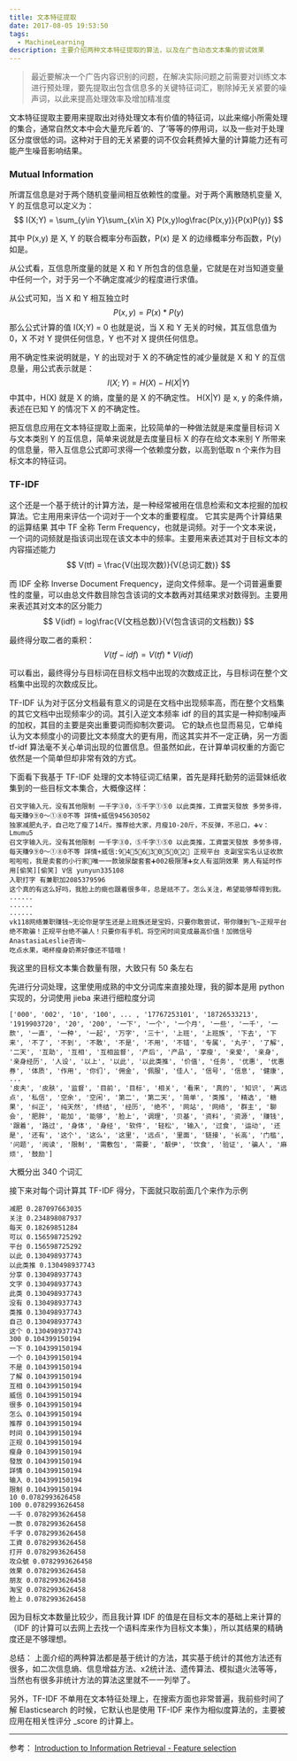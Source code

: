 ```yaml
---
title: 文本特征提取
date: 2017-08-05 19:53:50
tags:
  - MachineLearning
description: 主要介绍两种文本特征提取的算法，以及在广告动态文本集的尝试效果
---
```


> 最近要解决一个广告内容识别的问题，在解决实际问题之前需要对训练文本进行预处理，要先提取出包含信息多的关键特征词汇，剔除掉无关紧要的噪声词，以此来提高处理效率及增加精准度

文本特征提取主要用来提取出对待处理文本有价值的特征词，以此来缩小所需处理的集合，通常自然文本中会大量充斥着‘的、了’等等的停用词，以及一些对于处理区分度很低的词。这种对于目的无关紧要的词不仅会耗费掉大量的计算能力还有可能产生噪音影响结果。

### Mutual Information
所谓互信息是对于两个随机变量间相互依赖性的度量。对于两个离散随机变量 X, Y 的互信息可以定义为：
$$ I(X;Y) = \sum_{y\in Y}\sum_{x\in X} P(x,y)log\frac{P(x,y)}{P(x)P(y)} $$

其中 P(x,y) 是 X, Y 的联合概率分布函数，P(x) 是 X 的边缘概率分布函数，P(y) 如是。

从公式看，互信息所度量的就是 X 和 Y 所包含的信息量，它就是在对当知道变量中任何一个，对于另一个不确定度减少的程度进行求值。

从公式可知，当 X 和 Y 相互独立时
$$ P(x, y) = P(x) * P(y) $$
那么公式计算的值 I(X;Y) = 0
也就是说，当 X 和 Y 无关的时候，其互信息值为 0，X 不对 Y 提供任何信息，Y 也不对 X 提供任何信息。

用不确定性来说明就是，Y 的出现对于 X 的不确定性的减少量就是 X 和 Y 的互信息量，用公式表示就是：
$$ I(X;Y) = H(X) - H(X|Y) $$
中其中，H(X) 就是 X 的熵，度量的是 X 的不确定性。
H(X|Y) 是 x, y 的条件熵，表述在已知 Y 的情况下 X 的不确定性。

把互信息应用在文本特征提取上面来，比较简单的一种做法就是来度量目标词 X 与文本类别 Y 的互信息，简单来说就是去度量目标 X 的存在给文本来别 Y 所带来的信息量，带入互信息公式即可求得一个依赖度分数，以高到低取 n 个来作为目标文本的特征词。

### TF-IDF
这个还是一个基于统计的计算方法，是一种经常被用在信息检索和文本挖掘的加权算法。它主用用来评估一个词对于一个文本的重要程度。
它其实是两个计算结果的运算结果
其中 TF 全称 Term Frequency，也就是词频。对于一个文本来说，一个词的词频就是指该词出现在该文本中的频率。主要用来表述其对于目标文本的内容描述能力
$$ V(tf) = \frac{V(出现次数)}{V(总词汇数)} $$

而 IDF 全称 Inverse Document Frequency，逆向文件频率。是一个词普遍重要性的度量，可以由总文件数目除包含该词的文本数再对其结果求对数得到。主要用来表述其对文本的区分能力
$$ V(idf) = log\frac{V(文档总数)}{V(包含该词的文档数)} $$

最终得分取二者的乘积：
$$ V(tf-idf) = V(tf) * V(idf) $$

可以看出，最终得分与目标词在目标文档中出现的次数成正比，与目标词在整个文档集中出现的次数成反比。

TF-IDF 认为对于区分文档最有意义的词是在文档中出现频率高，而在整个文档集的其它文档中出现频率少的词。其引入逆文本频率 idf 的目的其实是一种抑制噪声的加权，其目的主要是突出重要词而抑制次要词。
它的缺点也显而易见，它单纯认为文本频度小的词要比文本频度大的更有用，而这其实并不一定正确，另一方面 tf-idf 算法毫不关心单词出现的位置信息。但虽然如此，在计算单词权重的方面它依然是一个简单但却非常有效的方式。

下面看下我基于 TF-IDF 处理的文本特征词汇结果，首先是拜托勤劳的运营妹纸收集到的一些目标文本集合，大概像这样：
```
召文字输入元，没有其他限制 一千字③0，⑤千字①⑤0 以此类推，工資當天發放 多勞多得，每天賺9⑨0～①⑧0不等 詳情+威信945630502
独家减肥丸子，自己吃了瘦了14斤。推荐给大家，月瘦10-20斤，不反弹，不忌口，➕v：Lmumu5
召文字输入元，没有其他限制 一千字③0，⑤千字①⑤0 以此类推，工資當天發放 多勞多得，每天賺9⑨0～①⑧0不等 詳情+威信:9⃣4⃣5⃣6⃣3⃣0⃣5⃣0⃣2⃣ 正规平台 支副宝实名认证收款
啦啦啦，我是卖套的小行家💁唯一一款玻尿酸套套➕002极限薄➕女人有滋阴效果 男人有延时作用[偷笑][偷笑] V信 yunyun335108
入职打字 有兼职加2085379596     
这个真的有这么好吗，我脸上的癍也跟着很多年，总是祛不了。怎么关注，希望能够帮得到我。
......
......
......
vk118网络兼职赚钱~无论你是学生还是上班族还是宝妈，只要你敢尝试，带你赚到飞~正规平台绝不欺骗！正规平台绝不骗人！只要你有手机，将空闲时间变成最高价值！加微信号AnastasiaLeslie咨询~
吃点水果，喝杯瘦身奶茶好像还不错哦！
```
我这里的目标文本集合数量有限，大致只有 50 条左右

先进行分词处理，这里使用成熟的中文分词库来直接处理，我的脚本是用 python 实现的，分词使用 jieba 来进行细粒度分词
```
['000', '002', '10', '100', ... , '17767253101', '18726533213', '1919903720', '20', '200', '一下', '一个', '一个月', '一些', '一千', '一款', '一直', '一种', '一起', '万字', '三十', '上班', '上班族', '下去', '下来', '不了', '不到', '不敢', '不是', '不用', '不错', '专属', '丸子', '了解', '二天', '互助', '互相', '互相监督', '产后', '产品', '享瘦', '亲爱', '亲身', '亲身经历', '人设', '以上', '以此', '以此类推', '价值', '任务', '优惠', '优惠券', '体质', '作用', '你们', '佣金', '佩服', '佳人', '信号', '信息', '健康',
...
'皮夫', '皮肤', '监督', '目前', '目标', '相关', '看来', '真的', '知识', '离远点', '私信', '空余', '空闲', '第二', '第二天', '简单', '类推', '精选', '糖果', '纠正', '纯天然', '终结', '经历', '绝不', '网站', '网络', '群主', '聊会', '肥胖', '能加', '能够', '脸上', '调理', '贝基', '资料', '资源', '赚钱', '跟着', '路过', '身体', '身经', '软件', '轻松', '输入', '过食', '运动', '还是', '还有', '这个', '这么', '这里', '远点', '里面', '链接', '长高', '门槛', '问题', '阅读', '限制', '需敷包', '需要', '靓伊', '饮食', '验证', '骗人', '麻烦', '鼓励']
```
大概分出 340 个词汇

接下来对每个词计算其 TF-IDF 得分，下面就只取前面几个来作为示例
```
减肥 0.287097663035
关注 0.234898087937
每天 0.18269851284
可以 0.156598725292
平台 0.156598725292
以此 0.130498937743
以此类推 0.130498937743
分享 0.130498937743
文字 0.130498937743
此类 0.130498937743
没有 0.130498937743
类推 0.130498937743
自己 0.130498937743
这个 0.130498937743
300 0.104399150194
一下 0.104399150194
一个 0.104399150194
不是 0.104399150194
了解 0.104399150194
互相 0.104399150194
威信 0.104399150194
很多 0.104399150194
怎么 0.104399150194
推荐 0.104399150194
时间 0.104399150194
正规 0.104399150194
瘦身 0.104399150194
發放 0.104399150194
詳情 0.104399150194
输入 0.104399150194
限制 0.104399150194
10 0.0782993626458
100 0.0782993626458
一千 0.0782993626458
一款 0.0782993626458
千字 0.0782993626458
工資 0.0782993626458
打开 0.0782993626458
攻众號 0.0782993626458
效果 0.0782993626458
朋友 0.0782993626458
淘宝 0.0782993626458
脸上 0.0782993626458
```

因为目标文本数量比较少，而且我计算 IDF 的值是在目标文本的基础上来计算的（IDF 的计算可以去网上去找一个语料库来作为目标文本集），所以其结果的精确度还是不够理想。

总结：
上面介绍的两种算法都是基于统计的方法，其实基于统计的其他方法还有很多，如二次信息熵、信息增益方法、x2统计法、遗传算法、模拟退火法等等，当然也有很多非统计方法的算法这里就不一一列举了。

另外，TF-IDF 不单用在文本特征处理上，在搜索方面也非常普遍，我前些时间了解 Elasticsearch 的时候，它默认也是使用 TF-IDF 来作为相似度算法的，主要被应用在相关性评分 _score 的计算上。

---
参考：
[Introduction to Information Retrieval - Feature selection][1]

  [1]: https://nlp.stanford.edu/IR-book/html/htmledition/mutual-information-1.html


